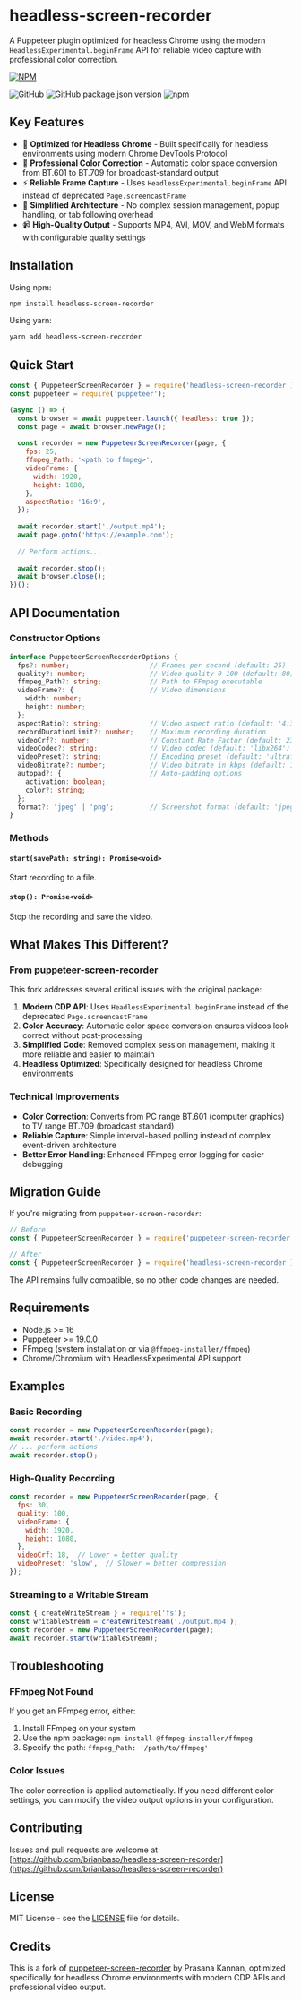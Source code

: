 # headless-screen-recorder

A Puppeteer plugin optimized for headless Chrome using the modern `HeadlessExperimental.beginFrame` API for reliable video capture with professional color correction.

[![NPM](https://nodei.co/npm/headless-screen-recorder.png)](https://npmjs.org/package/headless-screen-recorder)

![GitHub](https://img.shields.io/github/license/brianbaso/headless-screen-recorder)
![GitHub package.json version](https://img.shields.io/github/package-json/v/brianbaso/headless-screen-recorder)
![npm](https://img.shields.io/npm/dt/headless-screen-recorder)

## Key Features

- 🎯 **Optimized for Headless Chrome** - Built specifically for headless environments using modern Chrome DevTools Protocol
- 🎨 **Professional Color Correction** - Automatic color space conversion from BT.601 to BT.709 for broadcast-standard output
- ⚡ **Reliable Frame Capture** - Uses `HeadlessExperimental.beginFrame` API instead of deprecated `Page.screencastFrame`
- 🔧 **Simplified Architecture** - No complex session management, popup handling, or tab following overhead
- 📹 **High-Quality Output** - Supports MP4, AVI, MOV, and WebM formats with configurable quality settings

## Installation

Using npm:
```sh
npm install headless-screen-recorder
```

Using yarn:
```sh
yarn add headless-screen-recorder
```

## Quick Start

```javascript
const { PuppeteerScreenRecorder } = require('headless-screen-recorder');
const puppeteer = require('puppeteer');

(async () => {
  const browser = await puppeteer.launch({ headless: true });
  const page = await browser.newPage();
  
  const recorder = new PuppeteerScreenRecorder(page, {
    fps: 25,
    ffmpeg_Path: '<path to ffmpeg>',
    videoFrame: {
      width: 1920,
      height: 1080,
    },
    aspectRatio: '16:9',
  });
  
  await recorder.start('./output.mp4');
  await page.goto('https://example.com');
  
  // Perform actions...
  
  await recorder.stop();
  await browser.close();
})();
```

## API Documentation

### Constructor Options

```typescript
interface PuppeteerScreenRecorderOptions {
  fps?: number;                    // Frames per second (default: 25)
  quality?: number;                // Video quality 0-100 (default: 80)
  ffmpeg_Path?: string;            // Path to FFmpeg executable
  videoFrame?: {                   // Video dimensions
    width: number;
    height: number;
  };
  aspectRatio?: string;            // Video aspect ratio (default: '4:3')
  recordDurationLimit?: number;    // Maximum recording duration
  videoCrf?: number;               // Constant Rate Factor (default: 23)
  videoCodec?: string;             // Video codec (default: 'libx264')
  videoPreset?: string;            // Encoding preset (default: 'ultrafast')
  videoBitrate?: number;           // Video bitrate in kbps (default: 1000)
  autopad?: {                      // Auto-padding options
    activation: boolean;
    color?: string;
  };
  format?: 'jpeg' | 'png';         // Screenshot format (default: 'jpeg')
}
```

### Methods

#### `start(savePath: string): Promise<void>`
Start recording to a file.

#### `stop(): Promise<void>`
Stop the recording and save the video.

## What Makes This Different?

### From puppeteer-screen-recorder

This fork addresses several critical issues with the original package:

1. **Modern CDP API**: Uses `HeadlessExperimental.beginFrame` instead of the deprecated `Page.screencastFrame`
2. **Color Accuracy**: Automatic color space conversion ensures videos look correct without post-processing
3. **Simplified Code**: Removed complex session management, making it more reliable and easier to maintain
4. **Headless Optimized**: Specifically designed for headless Chrome environments

### Technical Improvements

- **Color Correction**: Converts from PC range BT.601 (computer graphics) to TV range BT.709 (broadcast standard)
- **Reliable Capture**: Simple interval-based polling instead of complex event-driven architecture
- **Better Error Handling**: Enhanced FFmpeg error logging for easier debugging

## Migration Guide

If you're migrating from `puppeteer-screen-recorder`:

```javascript
// Before
const { PuppeteerScreenRecorder } = require('puppeteer-screen-recorder');

// After
const { PuppeteerScreenRecorder } = require('headless-screen-recorder');
```

The API remains fully compatible, so no other code changes are needed.

## Requirements

- Node.js >= 16
- Puppeteer >= 19.0.0
- FFmpeg (system installation or via `@ffmpeg-installer/ffmpeg`)
- Chrome/Chromium with HeadlessExperimental API support

## Examples

### Basic Recording
```javascript
const recorder = new PuppeteerScreenRecorder(page);
await recorder.start('./video.mp4');
// ... perform actions
await recorder.stop();
```

### High-Quality Recording
```javascript
const recorder = new PuppeteerScreenRecorder(page, {
  fps: 30,
  quality: 100,
  videoFrame: {
    width: 1920,
    height: 1080,
  },
  videoCrf: 18,  // Lower = better quality
  videoPreset: 'slow',  // Slower = better compression
});
```

### Streaming to a Writable Stream
```javascript
const { createWriteStream } = require('fs');
const writableStream = createWriteStream('./output.mp4');
const recorder = new PuppeteerScreenRecorder(page);
await recorder.start(writableStream);
```

## Troubleshooting

### FFmpeg Not Found
If you get an FFmpeg error, either:
1. Install FFmpeg on your system
2. Use the npm package: `npm install @ffmpeg-installer/ffmpeg`
3. Specify the path: `ffmpeg_Path: '/path/to/ffmpeg'`

### Color Issues
The color correction is applied automatically. If you need different color settings, you can modify the video output options in your configuration.

## Contributing

Issues and pull requests are welcome at [https://github.com/brianbaso/headless-screen-recorder](https://github.com/brianbaso/headless-screen-recorder)

## License

MIT License - see the [LICENSE](LICENSE) file for details.

## Credits

This is a fork of [puppeteer-screen-recorder](https://github.com/prasanaworld/puppeteer-screen-recorder) by Prasana Kannan, optimized specifically for headless Chrome environments with modern CDP APIs and professional video output.